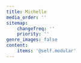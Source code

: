 ```yaml
---
title: Michelle
media_order: ''
sitemap:
    changefreq: ''
    priority: ''
genre_images: false
content:
    items: '@self.modular'
---
```


